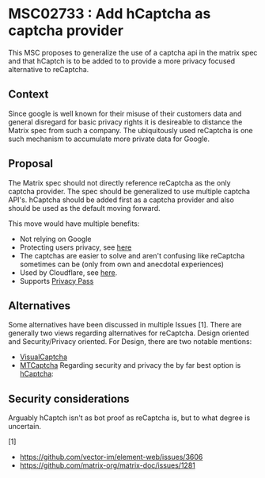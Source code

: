 # MSC02733 : Add hCaptcha as captcha provider

This MSC proposes to generalize the use of a captcha api in the matrix spec and that 
hCaptch is to be added to to provide a more privacy focused alternative to reCaptcha.

## Context

Since google is well known for their misuse of their customers data and general disregard 
for basic privacy rights it is desireable to distance the Matrix spec from such a company.
The ubiquitously used reCaptcha is one such mechanism to accumulate more private data for Google.

## Proposal

The Matrix spec should not directly reference reCaptcha as the only captcha provider. 
The spec should be generalized to use multiple captcha API's. hCaptcha should be added first
as a captcha provider and also should be used as the default moving forward.

This move would have multiple benefits:
* Not relying on Google
* Protecting users privacy, see [here](https://www.hcaptcha.com/privacy)
* The captchas are easier to solve and aren't confusing like reCaptcha sometimes can be (only from own and anecdotal experiences)
* Used by Cloudflare, see [here](https://blog.cloudflare.com/moving-from-recaptcha-to-hcaptcha/).
* Supports [Privacy Pass](https://privacypass.github.io/)

## Alternatives

Some alternatives have been discussed in multiple Issues [1].
There are generally two views regarding alternatives for reCaptcha. Design oriented and Security/Privacy oriented.
For Design, there are two notable mentions:
* [VisualCaptcha](https://visualcaptcha.net/)
* [MTCaptcha](https://www.mtcaptcha.com/)
Regarding security and privacy the by far best option is [hCaptcha](https://www.hcaptcha.com/):

## Security considerations

Arguably hCaptch isn't as bot proof as reCaptcha is, but to what degree is uncertain.

[1]
 - https://github.com/vector-im/element-web/issues/3606
 - https://github.com/matrix-org/matrix-doc/issues/1281
